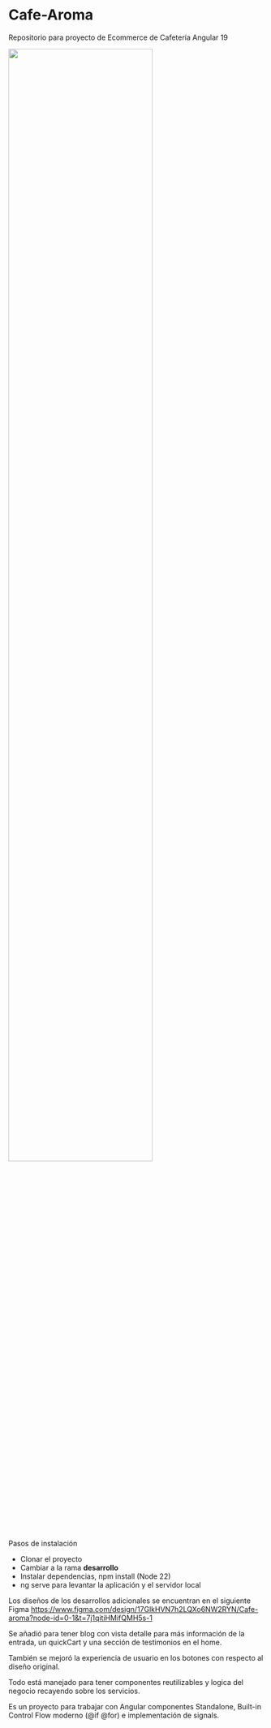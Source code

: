 # Cafe-Aroma
Repositorio para proyecto de Ecommerce de Cafetería Angular 19

<img src="https://drive.google.com/uc?export=view&id=1s7VbsTOYACKbTLZu3AOpv4GWUj_z86qN" style="width: 75%;">

Pasos de instalación

<ul>
  <li>Clonar el proyecto</li>
  <li>Cambiar a la rama <b>desarrollo</b></li>
  <li>Instalar dependencias, npm install (Node 22)</li>
  <li>ng serve para levantar la aplicación y el servidor local</li>
</ul>

Los diseños de los desarrollos adicionales se encuentran en el siguiente Figma https://www.figma.com/design/17GlkHVN7h2LQXo6NW2RYN/Cafe-aroma?node-id=0-1&t=7j1qitiHMifQMH5s-1

Se añadió para tener blog con vista detalle para más información de la entrada, un quickCart y una sección de testimonios en el home.

También se mejoró la experiencia de usuario en los botones con respecto al diseño original.

Todo está manejado para tener componentes reutilizables y logica del negocio recayendo sobre los servicios.

Es un proyecto para trabajar con Angular componentes Standalone, Built-in Control Flow moderno (@if @for) e implementación de signals.
